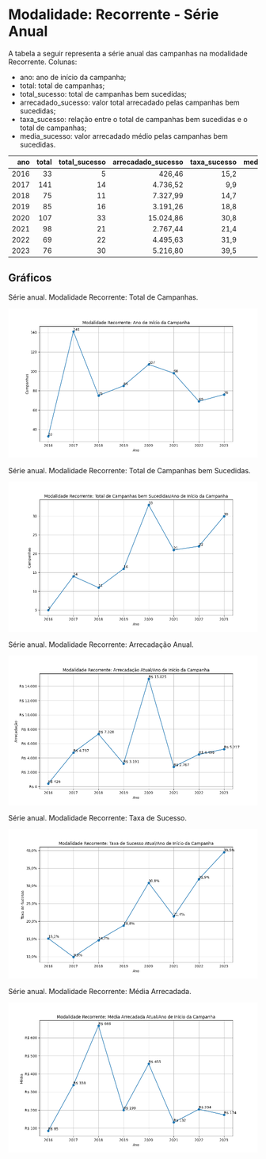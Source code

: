 # Modalidade: Recorrente - Série Anual

A tabela a seguir representa a série anual das campanhas na modalidade
Recorrente. Colunas:
- ano: ano de início da campanha;
- total: total de campanhas;
- total_sucesso: total de campanhas bem sucedidas;
- arrecadado_sucesso: valor total arrecadado pelas campanhas bem sucedidas;
- taxa_sucesso: relação entre o total de campanhas bem sucedidas e o total de campanhas;
- media_sucesso: valor arrecadado médio pelas campanhas bem sucedidas.



|    ano |   total |   total_sucesso |   arrecadado_sucesso |   taxa_sucesso |   media_sucesso |
|-------:|--------:|----------------:|---------------------:|---------------:|----------------:|
|  2016  |      33 |               5 |               426,46 |           15,2 |           85,29 |
|  2017  |     141 |              14 |              4.736,52 |            9,9 |          338,32 |
|  2018  |      75 |              11 |              7.327,99 |           14,7 |          666,18 |
|  2019  |      85 |              16 |              3.191,26 |           18,8 |          199,45 |
|  2020  |     107 |              33 |             15.024,86 |           30,8 |          455,30 |
|  2021  |      98 |              21 |              2.767,44 |           21,4 |          131,78 |
|  2022  |      69 |              22 |              4.495,63 |           31,9 |          204,35 |
|  2023  |      76 |              30 |              5.216,80 |           39,5 |          173,89 |

## Gráficos

Série anual. Modalidade Recorrente: Total de Campanhas.

![Gráfico XY com o título "Modalidade Recorrente: Total de Campanhas". O eixo X é uma escala de anos. O eixo Y é uma escala valores inteiros.](./serie_por_modalidade_sub-campanhas.png "Modalidade Recorrente: Total de Campanhas")

Série anual. Modalidade Recorrente: Total de Campanhas bem Sucedidas.

![Gráfico XY com o título "Modalidade Recorrente: Total de Campanhas bem Sucedidas". O eixo X é uma escala de anos. O eixo Y é uma escala valores inteiros.](./serie_por_modalidade_sub-bem-sucedidas.png "Modalidade Recorrente: Total de Campanhas bem Sucedidas")

Série anual. Modalidade Recorrente: Arrecadação Anual.

![Gráfico XY com o título "Modalidade Recorrente: Arrecadação Anual". O eixo X é uma escala de anos. O eixo Y é uma escala valores monetários.](./serie_por_modalidade_sub-arrecadado.png "Modalidade Recorrente: Arrecadação Anual")

Série anual. Modalidade Recorrente: Taxa de Sucesso.

![Gráfico XY com o título "Modalidade Recorrente: Taxa de Sucesso". O eixo X é uma escala de anos. O eixo Y é uma escala de porcento.](./serie_por_modalidade_sub-taxa-sucesso.png "Modalidade Recorrente: Taxa de Sucesso")

Série anual. Modalidade Recorrente: Média Arrecadada.

![Gráfico XY com o título "Modalidade Recorrente: Média Arrecadada". O eixo X é uma escala de anos. O eixo Y é uma escala valores monetários.](./serie_por_modalidade_sub-media-sucesso.png "Modalidade Recorrente: Média Arrecadada")

